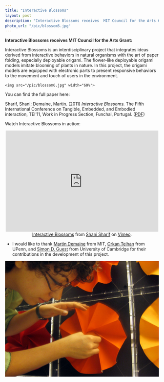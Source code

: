 ```yaml
---
title: "Interactive Blossoms"
layout: post
description: "Interactive Blossoms receives  MIT Council for the Arts Grant"
photo_url: "/pic/blossom5.jpg"
---
```

**Interactive Blossoms receives  MIT Council for the Arts Grant:**

Interactive Blossoms is an interdisciplinary project that integrates ideas derived from interactive behaviors in natural organisms with the art of paper folding, especially deployable origami. The flower-like deployable origami models imitate blooming of plants in nature. In this project, the origami models are equipped with electronic parts to present responsive behaviors to the movement and touch of users in the environment.


<p align="center">

	<img src="/pic/blossom6.jpg" width="60%">
</p>

You can find the full paper here:

Sharif, Shani; Demaine, Martin. (2011) *Interactive Blossoms.* The Fifth International Conference on Tangible, Embedded, and Embodied interaction, TEI’11, Work in Progress Section, Funchal, Portugal.   ([PDF](http://www.tei-conf.org/11/TEI-WIP-final-compressed.pdf))

Watch Interactive Blossoms in action:
<div align="center"><iframe src="https://player.vimeo.com/video/13844666" width="500" height="331" align="center" frameborder="0" webkitallowfullscreen mozallowfullscreen allowfullscreen></iframe>
<a href="https://vimeo.com/13844666">Interactive Blossoms</a> from <a href="https://vimeo.com/user4406612">Shani Sharif</a> on <a href="https://vimeo.com">Vimeo</a>.</div>


- I would like to thank [Martin Demaine](http://martindemaine.org) from MIT, [Orkan Telhan](http://www.orkantelhan.com) from UPenn, and [Simon D. Guest](http://www3.eng.cam.ac.uk/~sdg/) from University of Cambridge for their contributions in the development of this project.

![](/pic/blossom4.jpg)


